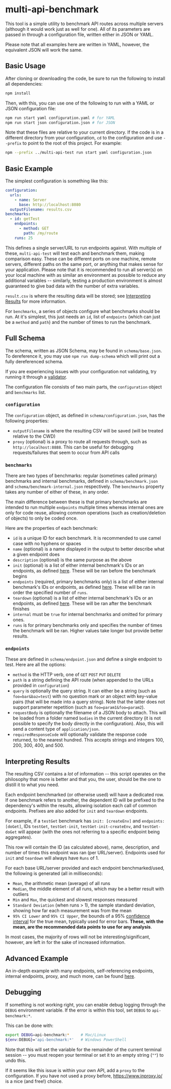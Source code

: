 # multi-api-benchmark

This tool is a simple utility to benchmark API routes across multiple servers
(although it would work just as well for one). All of its parameters are passed
in through a configuration file, written either in JSON or YAML.

Please note that all examples here are written in YAML, however, the equivalent
JSON will work the same.

## Basic Usage

After cloning or downloading the code, be sure to run the following to install
all dependencies:

```sh
npm install
```

Then, with this, you can use one of the following to run with a YAML or JSON
configuration file:

```sh
npm run start yaml configuration.yaml # for YAML
npm run start json configuration.json # for JSON
```

Note that these files are relative to your current directory. If the code is in
a different directory from your configuration, `cd` to the configuration and use
`--prefix` to point to the root of this project. For example:

```sh
npm --prefix ../multi-api-test run start yaml configuration.json
```

## Basic Example

The simplest configuration is something like this:

```yaml
configuration:
  urls:
    - name: Server
      base: http://localhost:8080
  outputFilename: results.csv
benchmarks:
  - id: getTest
    endpoints:
      - method: GET
        path: /my/route
    runs: 25
```

This defines a single server/URL to run endpoints against. With multiple of
these, `multi-api-test` will test each and benchmark them, making comparison
easy. These can be different ports on one machine, remote servers, different
paths on the same port, or anything that makes sense for your application.
Please note that it is recommended to run all server(s) on your local machine
with as similar an environment as possible to reduce any additional variables --
similarly, testing a production environment is almost guaranteed to give bad
data with the number of extra variables.

`result.csv` is where the resulting data will be stored; see
[Interpreting Results](#interpreting-results) for more information.

For `benchmarks`, a series of objects configure what benchmarks should be run.
At it's simplest, this just needs an `id`, list of `endpoints` (which can just
be a `method` and `path`) and the number of times to run the benchmark.

## Full Schema

The schema, written as JSON Schema, may be found in `schema/base.json`. To
dereference it, you may use `npm run dump-schema` which will print out a fully
dereferenced schema.

If you are experiencing issues with your configuration not validating, try
running it through a
[validator](https://www.jsonschemavalidator.net/s/gAG5axIw).

The configuration file consists of two main parts, the `configuration` object
and `benchmarks` list.

### `configuration`

The `configuration` object, as defined in `schema/configuration.json`, has the
following properties:

- `outputFilename` is where the resulting CSV will be saved (will be treated
  relative to the CWD)
- `proxy` (optional) is a proxy to route all requests through, such as
  `http://localhost:8888`. This can be useful for debugging requests/failures
  that seem to occur from API calls

### `benchmarks`

There are two types of benchmarks: regular (sometimes called primary) benchmarks
and internal benchmarks, defined in `schema/benchmark.json` and
`schema/benchmark-internal.json` respectively. The `benchmarks` property takes
any number of either of these, in any order.

The main difference between these is that primary benchmarks are intended to run
multiple `endpoints` multiple times whereas internal ones are only for code
reuse, allowing common operations (such as creation/deletion of objects) to only
be coded once.

Here are the properties of each benchmark:

- `id` is a unique ID for each benchmark. It is recommended to use camel case
  with no hyphens or spaces
- `name` (optional) is a name displayed in the output to better describe what a
  given endpoint does
- `description` (optional) is the same purpose as the above
- `init` (optional) is a list of either internal benchmark's IDs or an
  endpoints, as defined [here](#endpoints). These will be ran before the
  benchmark begins
- `endpoints` (required, primary benchmarks only) is a list of either internal
  benchmark's IDs or endpoints, as defined [here](#endpoints). These will be ran
  in order the specified number of `runs`.
- `teardown` (optional) is a list of either internal benchmark's IDs or an
  endpoints, as defined [here](#endpoints). These will be ran after the
  benchmark finishes
- `internal` must be `true` for internal benchmarks and omitted for primary
  ones.
- `runs` is for primary benchmarks only and specifies the number of times the
  benchmark will be ran. Higher values take longer but provide better results.

### `endpoints`

These are defined in `schema/endpoint.json` and define a single endpoint to
test. Here are all the options:

- `method` is the HTTP verb, one of `GET` `POST` `PUT` `DELETE`
- `path` is a string defining the API route (when appended to the URLs provided
  in `configuration`)
- `query` is optionally the query string. It can either be a string (such as
  `foo=bar&baz=test`) with no question mark or an object with key-value pairs
  (that will be made into a query string). Note that the latter does not support
  parameter repetition (such as `foo=param1&foo=param2`).
- `requestBody` is optionally the filename of a JSON body to attach. This will
  be loaded from a folder named `bodies` in the current directory (it is not
  possible to specify the body directly in the configuration). Also, this will
  send a content type of `application/json`.
- `requiredResponseCode` will optionally validate the response code returned, to
  the nearest hundred. This accepts strings and integers 100, 200, 300, 400,
  and 500.

## Interpreting Results

The resulting CSV contains a _lot_ of information -- this script operates on the
philosophy that more is better and that you, the user, should be the one to
distill it to what you need.

Each endpoint benchmarked (or otherwise used) will have a dedicated row. If one
benchmark refers to another, the dependent ID will be prefixed to the
dependency's within the results, allowing isolation each call of common
endpoints. Prefixes are also added for `init` and `teardown` endpoints.

For example, if a `testGet` benchmark has `init: [createEnv]` and
`endpoints: [doGet]`, IDs `testGet`, `testGet-init`, `testGet-init-createEnv`,
and `testGet-doGet` will appear (with the ones not referring to a specific
endpoint being aggregates).

This row will contain the ID (as calculated above), name, description, and
number of times this endpoint was ran (per URL/server). Endpoints used for
`init` and `teardown` will always have `Runs` of 1.

For each base URL/server provided and each endpoint benchmarked/used, the
following is generated (all in milliseconds):

- `Mean`, the arithmetic mean (average) of all runs
- `Median`, the middle element of all runs, which may be a better result with
  outliers
- `Min` and `Max`, the quickest and slowest responses measured
- `Standard Deviation` (when runs > 1), the sample standard deviation, showing
  how far each measurement was from the mean
- `95% CI Lower` and `95% CI Upper`, the bounds of a 95%
  [confidence interval](https://en.wikipedia.org/wiki/Confidence_interval) for
  the true mean, typically used for error bars. **These, with the mean, are the
  recommended data points to use for any analysis**.

In most cases, the majority of rows will not be interesting/significant,
however, are left in for the sake of increased information.

## Advanced Example

An in-depth example with many endpoints, self-referencing endpoints, internal
endpoints, proxy, and much more, can be found
[here](https://github.com/ualibweb/ua-folio-docs/blob/68f7a7e0abff7d8ea0cf3f29c1de55678396ec4f/docs/mod-calendar-2.0-changes/benchmarks/calendar.yaml).

## Debugging

If something is not working right, you can enable debug logging through the
`DEBUG` environment variable. If the error is within this tool, set `DEBUG` to
`api-benchmark:*`.

This can be done with:

```sh
export DEBUG=api-benchmark:*     # Mac/Linux
${env:DEBUG}='api-benchmark:*'   # Windows PowerShell
```

Note that this will set the variable for the remainder of the current terminal
session -- you must reopen your terminal or set it to an empty string (`""`) to
undo this.

If it seems like this issue is within your own API, add a `proxy` to the
configuration. If you have not used a proxy before, https://www.inproxy.io/ is a
nice (and free!) choice.
